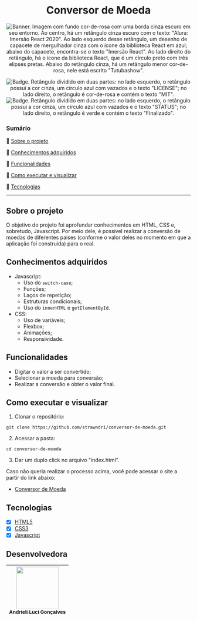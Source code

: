 <h1 align="center"> Conversor de Moeda</h1>

<p align="center">
  <img src="https://i.imgur.com/uBmbvZv.png" alt='Banner. Imagem com fundo cor-de-rosa com uma borda cinza escuro em seu entorno. Ao centro, há um retângulo cinza escuro com o texto: "Alura: Imersão React 2020". Ao lado esquerdo desse retângulo, um desenho de capacete de mergulhador cinza com o ícone da biblioteca React em azul; abaixo do capacete, encontra-se o texto "Imersão React". Ao lado direito do retângulo, há o ícone da biblioteca React, que é um círculo preto com três elipses pretas. Abaixo do retângulo cinza, há um retângulo menor cor-de-rosa, nele está escrito "Tutubashow".' />
</p>

<p align="center">
    <img src='https://img.shields.io/badge/License-MIT-f2a2b7?style=for-the-badge&logo=appveyor' alt='Badge. Retângulo dividido em duas partes: no lado esquerdo, o retângulo possui a cor cinza, um círculo azul com vazados e o texto "LICENSE"; no lado direito, o retângulo é cor-de-rosa e contém o texto "MIT".'>
    <img src='https://img.shields.io/badge/Status-Finalizado-abf285?style=for-the-badge&logo=appveyor' alt='Badge. Retângulo dividido em duas partes: no lado esquerdo, o retângulo possui a cor cinza, um círculo azul com vazados e o texto "STATUS"; no lado direito, o retângulo é verde e contém o texto "Finalizado".'>
</p>


### Sumário 

:small_blue_diamond: [Sobre o projeto](#sobre-o-projeto)

:small_blue_diamond: [Conhecimentos adquiridos](#conhecimentos-adquiridos)

:small_blue_diamond: [Funcionalidades](#funcionalidades)

:small_blue_diamond: [Como executar e visualizar](#como-executar-e-visualizar)

:small_blue_diamond: [Tecnologias](#tecnologias)

---

## Sobre o projeto 
O objetivo do projeto foi aprofundar conhecimentos em HTML, CSS e, sobretudo, Javascript. Por meio dele, é possível realizar a conversão de moedas de diferentes países (conforme o valor deles no momento em que a aplicação foi construída) para o real.

## Conhecimentos adquiridos
- Javascript:
  - Uso do `switch-case`;
  - Funções;
  - Laços de repetição;
  - Estruturas condicionais;
  - Uso do `innerHTML` e `getElementById`.
- CSS:
  - Uso de variáveis;
  - Flexbox;
  - Animações;
  - Responsividade.

## Funcionalidades
- Digitar o valor a ser convertido;
- Selecionar a moeda para conversão;
- Realizar a conversão e obter o valor final.

## Como executar e visualizar

1. Clonar o repositório:
```
git clone https://github.com/strawndri/conversor-de-moeda.git
```

2. Acessar a pasta:
```
cd conversor-de-moeda
```

3. Dar um duplo click no arquivo "index.html".

Caso não queria realizar o processo acima, você pode acessar o site a partir do link abaixo:
- [Conversor de Moeda](https://conversor-de-moeda-theta.vercel.app/)

## Tecnologias
- [x] [HTML5](https://www.w3schools.com/html/default.asp)
- [x] [CSS3](https://www.w3schools.com/css/default.asp)
- [x] [Javascript](https://developer.mozilla.org/en-US/docs/Web/JavaScript)

## Desenvolvedora

| [<img src="https://avatars.githubusercontent.com/u/62841828?v=4" width=115><br><sub>Andrieli Luci Gonçalves</sub>](https://github.com/strawndri) |
| :---: |

